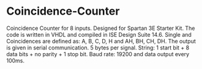 Coincidence-Counter
===================

Coincidence Counter for 8 inputs. 
Designed for Spartan 3E Starter Kit. 
The code is written in VHDL and compiled in ISE Design Suite 14.6.
Single and Coincidences are defined as: A, B, C, D, H and AH, BH, CH, DH.
The output is given in serial communication. 5 bytes per signal.
String: 1 start bit + 8 data bits + no parity + 1 stop bit.
Baud rate: 19200 and data output every 100ms.

